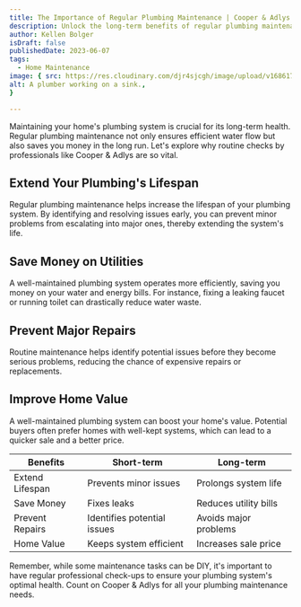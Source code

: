 ```yaml
---
title: The Importance of Regular Plumbing Maintenance | Cooper & Adlys
description: Unlock the long-term benefits of regular plumbing maintenance with Cooper & Adlys. Learn how routine checks can save your home and your wallet.
author: Kellen Bolger
isDraft: false
publishedDate: 2023-06-07
tags:
  - Home Maintenance
image: { src: https://res.cloudinary.com/djr4sjcgh/image/upload/v1686173816/plumber-228010_1280_d4wkqu.jpg,
alt: A plumber working on a sink.,
}

---
```


Maintaining your home's plumbing system is crucial for its long-term health. Regular plumbing maintenance not only ensures efficient water flow but also saves you money in the long run. Let's explore why routine checks by professionals like Cooper & Adlys are so vital.

## Extend Your Plumbing's Lifespan

Regular plumbing maintenance helps increase the lifespan of your plumbing system. By identifying and resolving issues early, you can prevent minor problems from escalating into major ones, thereby extending the system's life.

## Save Money on Utilities

A well-maintained plumbing system operates more efficiently, saving you money on your water and energy bills. For instance, fixing a leaking faucet or running toilet can drastically reduce water waste.

## Prevent Major Repairs

Routine maintenance helps identify potential issues before they become serious problems, reducing the chance of expensive repairs or replacements.

## Improve Home Value

A well-maintained plumbing system can boost your home's value. Potential buyers often prefer homes with well-kept systems, which can lead to a quicker sale and a better price.

| Benefits        | Short-term                  | Long-term             |
| --------------- | --------------------------- | --------------------- |
| Extend Lifespan | Prevents minor issues       | Prolongs system life  |
| Save Money      | Fixes leaks                 | Reduces utility bills |
| Prevent Repairs | Identifies potential issues | Avoids major problems |
| Home Value      | Keeps system efficient      | Increases sale price  |

Remember, while some maintenance tasks can be DIY, it's important to have regular professional check-ups to ensure your plumbing system's optimal health. Count on Cooper & Adlys for all your plumbing maintenance needs.
